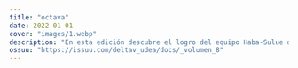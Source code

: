 ```yaml
---
title: "octava"
date: 2022-01-01
cover: "images/1.webp"
description: "En esta edición descubre el logro del equipo Haba-Sulue de la UdeA en la competencia de Space Systems Design 2021 organizada por la AIAA, además de las mejores noticias de la semana en temas de políticas aeroespaciales, sector público y privado, propulsión en otros mundo. También puedes enterarte de los lanzamientos de la semana. ΔV Launch Log, la revista del semillero de cohetería y propulsión Delta V de la Universidad de Antioquia, adscrito al grupo de investigación ASTRA. Tu revista de ciencia de cohetes en español. "
ossuu: "https://issuu.com/deltav_udea/docs/_volumen_8"
---
```

